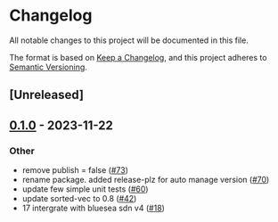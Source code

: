 # Changelog
All notable changes to this project will be documented in this file.

The format is based on [Keep a Changelog](https://keepachangelog.com/en/1.0.0/),
and this project adheres to [Semantic Versioning](https://semver.org/spec/v2.0.0.html).

## [Unreleased]

## [0.1.0](https://github.com/giangndm/8xFF-decentralized-media-server/releases/tag/media-utils-v0.1.0) - 2023-11-22

### Other
- remove publish = false ([#73](https://github.com/giangndm/8xFF-decentralized-media-server/pull/73))
- rename package. added release-plz for auto manage version ([#70](https://github.com/giangndm/8xFF-decentralized-media-server/pull/70))
- update few simple unit tests ([#60](https://github.com/giangndm/8xFF-decentralized-media-server/pull/60))
- update sorted-vec to 0.8 ([#42](https://github.com/giangndm/8xFF-decentralized-media-server/pull/42))
- 17 intergrate with bluesea sdn v4 ([#18](https://github.com/giangndm/8xFF-decentralized-media-server/pull/18))
